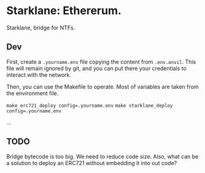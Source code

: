 # Starklane: Ethererum.

Starklane, bridge for NTFs.

## Dev

First, create a `.yourname.env` file copying the content from `.env.anvil`.
This file will remain ignored by git, and you can put there your credentials
to interact with the network.

Then, you can use the Makefile to operate. Most of variables are taken from
the environment file.

`make erc721_deploy config=.yourname.env`
`make starklane_deploy config=.yourname.env`

...


## TODO

Bridge bytecode is too big. We need to reduce code size.
Also, what can be a solution to deploy an ERC721 without embedding it
into out code?


